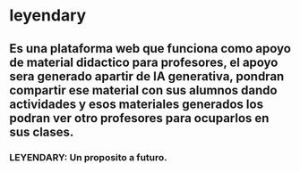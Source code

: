 # leyendary
## Es una plataforma web que funciona como apoyo de material didactico para profesores, el apoyo sera generado apartir de IA generativa, pondran compartir ese material con sus alumnos dando actividades y esos materiales generados los podran ver otro profesores para ocuparlos en sus clases.
### LEYENDARY: Un proposito a futuro.
